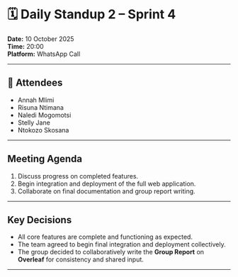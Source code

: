 # 🗓️ Daily Standup 2 – Sprint 4

**Date:** 10 October 2025  
**Time:** 20:00  
**Platform:** WhatsApp Call  

---

## 👥 Attendees
- Annah Mlimi  
- Risuna Ntimana  
- Naledi Mogomotsi  
- Stelly Jane  
- Ntokozo Skosana 

---

## Meeting Agenda
1. Discuss progress on completed features.  
2. Begin integration and deployment of the full web application.  
3. Collaborate on final documentation and group report writing.  

---

## Key Decisions
- All core features are complete and functioning as expected.  
- The team agreed to begin final integration and deployment collectively.  
- The group decided to collaboratively write the **Group Report** on **Overleaf** for consistency and shared input.  

---
